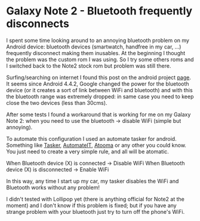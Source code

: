 # Galaxy Note 2 - Bluetooth frequently disconnects


I spent some time looking around to an annoying bluetooth problem on my Android device: bluetooth devices (smartwatch, handfree in my car, ...) frequently disconnect making them inusables.
At the beginning I thought the problem was the custom rom I was using. So I try some others roms and I switched back to the Note2 stock rom but problem was still there.

Surfing/searching on internet I found this post on the android project [page](https://code.google.com/p/android/issues/detail?id=63456).
It seems since Android 4.4.2, Google changed the power for the bluetooth device (or it creates a sort of link between  WiFi and bluetooth) and with this the bluetooth range was extremely dropped: in same case you need to keep close the two devices (less than 30cms).

After some tests I found a workaround that is working for me on my Galaxy Note 2: when you need to use the bluetooth -> disable WiFi (simple but annoying).

To automate this configuration I used an automate tasker for android. Something like [Tasker](https://play.google.com/store/apps/details?id=net.dinglisch.android.taskerm&hl=fr_FR), [AutomateIT](https://play.google.com/store/apps/details?id=AutomateItPro.mainPackage&hl=fr_FR), [Atooma](https://play.google.com/store/apps/details?id=com.atooma&hl=fr_FR) or any other you could know.
You just need to create a very simple rule, and all will be atomatic.

When Bluetooth device (X) is connected -> Disable WiFi
When Bluetooth device (X) is disconnected -> Enable WiFi

In this way, any time I start up my car, my tasker disables the WiFi and Bluetooth works without any problem!

I didn't tested with Lollipop yet (there is anything official for Note2 at the moment) and I don't know if this problem is fixed; but if you have any strange problem with your bluetooth just try to turn off the phone's WiFi.
